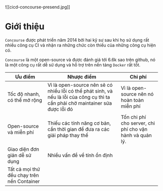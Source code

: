 ![[cicd-concourse-presend.jpg]]
# Giới thiệu

`Concourse` được phát triển năm 2014 bởi hai kỹ sư sau khi họ sử dụng rất nhiều công cụ CI và nhận ra những chức còn thiếu của những công cụ hiện có.

`Concourse` là một open-source và được đánh giá tới 6.6k sao trên github, nó là một công cụ rất dễ sử dụng và hỗ trợ trên nền tảng `Docker` rất tốt.

Ưu điểm|Nhược điểm|Chi phí
---|---|---
Tốc độ nhanh, có thể mở rộng|Vì là open-source nên sẽ có nhiều lỗi có thể phát sinh, và nếu là lỗi của công cụ thì ta cần phải chờ maintainer sửa được lỗi đó|Vì là open-source nên nó hoàn toàn miễn phí
Open-source và miễn phí|Thiếu các tính năng cơ bản, cần thời gian để đưa ra các giải pháp thay thế|Tốn chi phí cho server, chi phí cho vận hành và quản lý.
Giao diện đơn giản dễ sử dụng|Nhiều vấn đề về tính ổn định|
Tất cả mọi thứ đều chạy trên nền Container|
